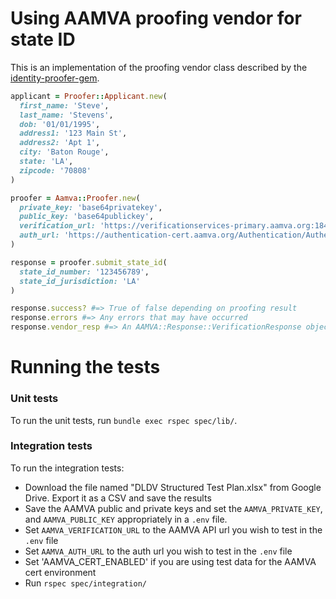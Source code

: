 # Using AAMVA proofing vendor for state ID

This is an implementation of the proofing vendor class described by the
[identity-proofer-gem](https://github.com/18F/identity-proofer-gem).

```ruby
applicant = Proofer::Applicant.new(
  first_name: 'Steve',
  last_name: 'Stevens',
  dob: '01/01/1995',
  address1: '123 Main St',
  address2: 'Apt 1',
  city: 'Baton Rouge',
  state: 'LA',
  zipcode: '70808'
)

proofer = Aamva::Proofer.new(
  private_key: 'base64privatekey',
  public_key: 'base64publickey',
  verification_url: 'https://verificationservices-primary.aamva.org:18449/dldv/2.1/valuefree',
  auth_url: 'https://authentication-cert.aamva.org/Authentication/Authenticate.svc'
)

response = proofer.submit_state_id(
  state_id_number: '123456789',
  state_id_jurisdiction: 'LA'
)

response.success? #=> True of false depending on proofing result
response.errors #=> Any errors that may have occurred
response.vendor_resp #=> An AAMVA::Response::VerificationResponse object
```

# Running the tests

### Unit tests

To run the unit tests, run `bundle exec rspec spec/lib/`.

### Integration tests

To run the integration tests:

- Download the file named "DLDV Structured Test Plan.xlsx" from Google Drive.
  Export it as a CSV and save the results
- Save the AAMVA public and private keys and set the `AAMVA_PRIVATE_KEY`, and
  `AAMVA_PUBLIC_KEY` appropriately in
  a `.env` file.
- Set `AAMVA_VERIFICATION_URL` to the AAMVA API url you wish to test in the
  `.env` file
- Set `AAMVA_AUTH_URL` to the auth url you wish to test in the `.env` file
- Set 'AAMVA_CERT_ENABLED' if you are using test data for the AAMVA cert environment
- Run `rspec spec/integration/`

